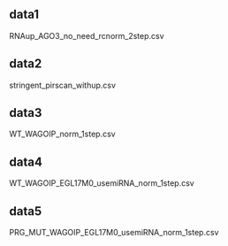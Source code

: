 ## data1
RNAup_AGO3_no_need_rcnorm_2step.csv

## data2
stringent_pirscan_withup.csv

## data3
WT_WAGOIP_norm_1step.csv

## data4
WT_WAGOIP_EGL17M0_usemiRNA_norm_1step.csv

## data5
PRG_MUT_WAGOIP_EGL17M0_usemiRNA_norm_1step.csv